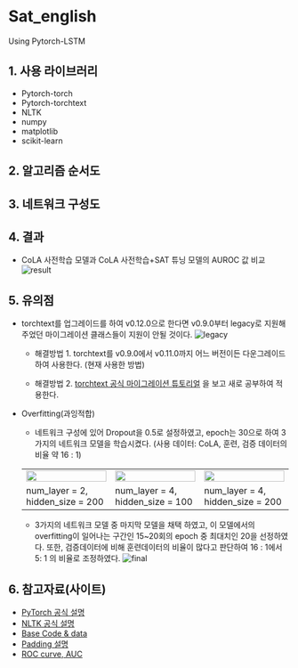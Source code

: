 # Sat_english
 Using Pytorch-LSTM

## 1. 사용 라이브러리
- Pytorch-torch
- Pytorch-torchtext
- NLTK
- numpy
- matplotlib
- scikit-learn

## 2. 알고리즘 순서도

## 3. 네트워크 구성도

## 4. 결과
- CoLA 사전학습 모델과 CoLA 사전학습+SAT 튜닝 모델의 AUROC 값 비교
![result](https://user-images.githubusercontent.com/86700191/159162497-7971483b-a38e-464f-9d71-a2bffebcf41d.PNG)
## 5. 유의점
- torchtext를 업그레이드를 하여 v0.12.0으로 한다면 v0.9.0부터 legacy로 지원해주었던 마이그레이션 클래스들이 지원이 안될 것이다.
![legacy](https://user-images.githubusercontent.com/86700191/158297203-bb789adb-664d-4af7-90d9-e4674a80e956.PNG)

  - 해결방법 1. torchtext를 v0.9.0에서 v0.11.0까지 어느 버전이든 다운그레이드하여 사용한다. (현재 사용한 방법)
  
  - 해결방법 2. [torchtext 공식 마이그레이션 튜토리얼](https://github.com/pytorch/text/blob/master/examples/legacy_tutorial/migration_tutorial.ipynb) 을 보고 새로 공부하여 적용한다.


- Overfitting(과잉적합)
  - 네트워크 구성에 있어 Dropout을 0.5로 설정하였고, epoch는 30으로 하여 3가지의 네트워크 모델을 학습시켰다. (사용 데이터: CoLA, 훈련, 검증 데이터의 비율 약 16 : 1)
  <table border ="0">
    <tr>
      <td><img src="https://user-images.githubusercontent.com/86700191/159026474-96caa311-fa8b-4b7b-9fa6-4105996b455d.PNG" width="100%" height="30%"></td>
      <td><img src="https://user-images.githubusercontent.com/86700191/159026478-8b952d9d-923d-45b3-bc04-2265e8d5d40a.PNG" width="100%" height="30%"></td>
      <td><img src="https://user-images.githubusercontent.com/86700191/159026462-cd858b87-a883-460b-a50c-f24944732dbe.PNG" width="100%" height="30%"></td>
    </tr>
    <tr>
      <td>num_layer = 2, hidden_size = 200</td>
      <td>num_layer = 4, hidden_size = 100</td>
      <td>num_layer = 4, hidden_size = 200</td>
    </tr>
  </table>
  
  - 3가지의 네트워크 모델 중 마지막 모델을 채택 하였고, 이 모델에서의 overfitting이 일어나는 구간인 15~20회의 epoch 중 최대치인 20을 선정하였다. 또한, 검증데이터에 비해 훈련데이터의 비율이 많다고 판단하여 16 : 1에서 5: 1 의 비율로 조정하였다.
  ![final](https://user-images.githubusercontent.com/86700191/159161929-1d49e099-a1ab-455e-8d7b-7dd0fd33e41c.PNG)


## 6. 참고자료(사이트)
- [PyTorch 공식 설명](https://pytorch.org/docs/stable/index.html)
- [NLTK 공식 설명](https://www.nltk.org/api/nltk.html)
- [Base Code & data](https://github.com/bjpublic/DeepLearningProject/tree/main/08_%EC%88%98%EB%8A%A5_%EC%98%81%EC%96%B4_%ED%92%80%EA%B8%B0)
- [Padding 설명](https://everywhere-data.tistory.com/66)
- [ROC curve, AUC](https://koreapy.tistory.com/897)